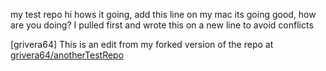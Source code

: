 my test repo
hi hows it going, add this line on my mac
its going good, how are you doing? I pulled first and wrote this on a new line to avoid conflicts

[grivera64] This is an edit from my forked version of the repo at [grivera64/anotherTestRepo](https://github.com/grivera64/anotherTestRepo)
